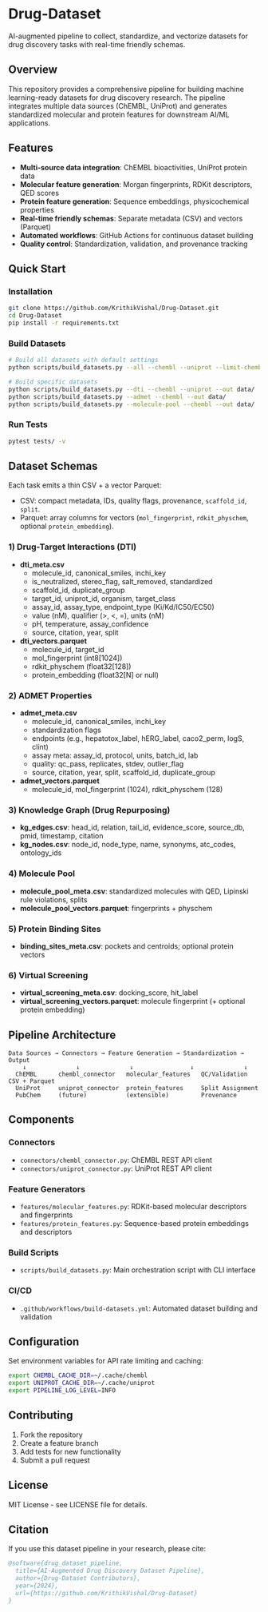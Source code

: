 # Drug-Dataset

AI-augmented pipeline to collect, standardize, and vectorize datasets for drug discovery tasks with real-time friendly schemas.

## Overview

This repository provides a comprehensive pipeline for building machine learning-ready datasets for drug discovery research. The pipeline integrates multiple data sources (ChEMBL, UniProt) and generates standardized molecular and protein features for downstream AI/ML applications.

## Features

- **Multi-source data integration**: ChEMBL bioactivities, UniProt protein data
- **Molecular feature generation**: Morgan fingerprints, RDKit descriptors, QED scores
- **Protein feature generation**: Sequence embeddings, physicochemical properties
- **Real-time friendly schemas**: Separate metadata (CSV) and vectors (Parquet)
- **Automated workflows**: GitHub Actions for continuous dataset building
- **Quality control**: Standardization, validation, and provenance tracking

## Quick Start

### Installation

```bash
git clone https://github.com/KrithikVishal/Drug-Dataset.git
cd Drug-Dataset
pip install -r requirements.txt
```

### Build Datasets

```bash
# Build all datasets with default settings
python scripts/build_datasets.py --all --chembl --uniprot --limit-chembl 1000 --out data/

# Build specific datasets
python scripts/build_datasets.py --dti --chembl --uniprot --out data/
python scripts/build_datasets.py --admet --chembl --out data/
python scripts/build_datasets.py --molecule-pool --chembl --out data/
```

### Run Tests

```bash
pytest tests/ -v
```

## Dataset Schemas

Each task emits a thin CSV + a vector Parquet:
- CSV: compact metadata, IDs, quality flags, provenance, `scaffold_id`, `split`.
- Parquet: array columns for vectors (`mol_fingerprint`, `rdkit_physchem`, optional `protein_embedding`).

### 1) Drug-Target Interactions (DTI)
- **dti_meta.csv**
  - molecule_id, canonical_smiles, inchi_key
  - is_neutralized, stereo_flag, salt_removed, standardized
  - scaffold_id, duplicate_group
  - target_id, uniprot_id, organism, target_class
  - assay_id, assay_type, endpoint_type (Ki/Kd/IC50/EC50)
  - value (nM), qualifier (>, <, =), units (nM)
  - pH, temperature, assay_confidence
  - source, citation, year, split
- **dti_vectors.parquet**
  - molecule_id, target_id
  - mol_fingerprint (int8[1024])
  - rdkit_physchem (float32[128])
  - protein_embedding (float32[N] or null)

### 2) ADMET Properties
- **admet_meta.csv**
  - molecule_id, canonical_smiles, inchi_key
  - standardization flags
  - endpoints (e.g., hepatotox_label, hERG_label, caco2_perm, logS, clint)
  - assay meta: assay_id, protocol, units, batch_id, lab
  - quality: qc_pass, replicates, stdev, outlier_flag
  - source, citation, year, split, scaffold_id, duplicate_group
- **admet_vectors.parquet**
  - molecule_id, mol_fingerprint (1024), rdkit_physchem (128)

### 3) Knowledge Graph (Drug Repurposing)
- **kg_edges.csv**: head_id, relation, tail_id, evidence_score, source_db, pmid, timestamp, citation
- **kg_nodes.csv**: node_id, node_type, name, synonyms, atc_codes, ontology_ids

### 4) Molecule Pool
- **molecule_pool_meta.csv**: standardized molecules with QED, Lipinski rule violations, splits
- **molecule_pool_vectors.parquet**: fingerprints + physchem

### 5) Protein Binding Sites
- **binding_sites_meta.csv**: pockets and centroids; optional protein vectors

### 6) Virtual Screening
- **virtual_screening_meta.csv**: docking_score, hit_label
- **virtual_screening_vectors.parquet**: molecule fingerprint (+ optional protein embedding)

## Pipeline Architecture

```
Data Sources → Connectors → Feature Generation → Standardization → Output
    ↓              ↓              ↓                ↓              ↓
  ChEMBL      chembl_connector   molecular_features   QC/Validation   CSV + Parquet
  UniProt     uniprot_connector  protein_features     Split Assignment
  PubChem     (future)           (extensible)         Provenance
```

## Components

### Connectors
- `connectors/chembl_connector.py`: ChEMBL REST API client
- `connectors/uniprot_connector.py`: UniProt REST API client

### Feature Generators
- `features/molecular_features.py`: RDKit-based molecular descriptors and fingerprints
- `features/protein_features.py`: Sequence-based protein embeddings and descriptors

### Build Scripts
- `scripts/build_datasets.py`: Main orchestration script with CLI interface

### CI/CD
- `.github/workflows/build-datasets.yml`: Automated dataset building and validation

## Configuration

Set environment variables for API rate limiting and caching:

```bash
export CHEMBL_CACHE_DIR=~/.cache/chembl
export UNIPROT_CACHE_DIR=~/.cache/uniprot
export PIPELINE_LOG_LEVEL=INFO
```

## Contributing

1. Fork the repository
2. Create a feature branch
3. Add tests for new functionality
4. Submit a pull request

## License

MIT License - see LICENSE file for details.

## Citation

If you use this dataset pipeline in your research, please cite:

```bibtex
@software{drug_dataset_pipeline,
  title={AI-Augmented Drug Discovery Dataset Pipeline},
  author={Drug-Dataset Contributors},
  year={2024},
  url={https://github.com/KrithikVishal/Drug-Dataset}
}
```
